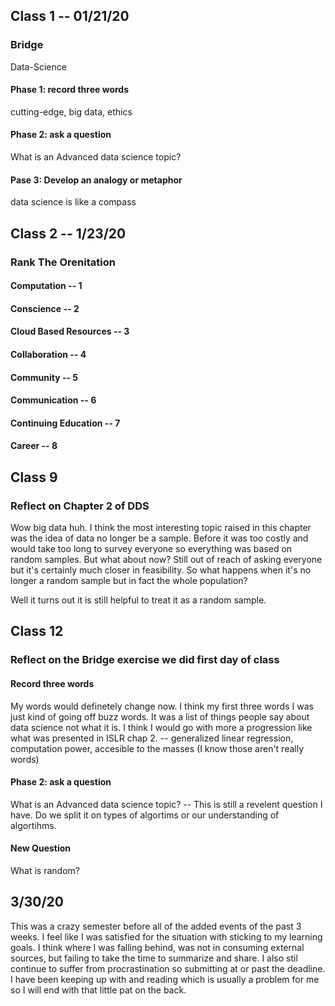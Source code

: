## Class 1 -- 01/21/20

### Bridge
Data-Science

#### Phase 1: record three words
cutting-edge, big data, ethics

#### Phase 2: ask a question
What is an Advanced data science topic?

#### Pase 3: Develop an analogy or metaphor
data science is like a compass

## Class 2 -- 1/23/20

### Rank The Orenitation

#### Computation -- 1
#### Conscience -- 2
#### Cloud Based Resources -- 3
#### Collaboration  -- 4
#### Community -- 5
#### Communication -- 6
#### Continuing Education -- 7
#### Career -- 8

## Class 9

### Reflect on Chapter 2 of DDS

Wow big data huh. I think the most interesting topic raised in this chapter was the idea of data no longer be a sample.  Before it was too costly and would take too long to survey everyone so everything was based on random samples. But what about now? Still out of reach of asking everyone but it's certainly much closer in feasibility. So what happens when it's no longer a random sample but in fact the whole population?

Well it turns out it is still helpful to treat it as a random sample.

## Class 12 

### Reflect on the Bridge exercise we did first day of class

#### Record three words
My words would definetely change now.  I think my first three words I was just kind of going off buzz words. It was a list of things people say about data science not what it is. I think I would go with more a progression like what was presented in ISLR chap 2. -- generalized linear regression, computation power, accesible to the masses (I know those aren't really words)

#### Phase 2: ask a question
What is an Advanced data science topic? -- This is still a revelent question I have.  Do we split it on types of algortims or our understanding of algortihms.

#### New Question
What is random?

## 3/30/20

This was a crazy semester before all of the added events of the past 3 weeks.  I feel like I was satisfied for the situation with sticking to my learning goals. I think where I was falling behind, was not in consuming external sources, but failing to take the time to summarize and share. I also stil continue to suffer from procrastination so submitting at or past the deadline.  I have been keeping up with and reading which is usually a problem for me so I will end with that little pat on the back.